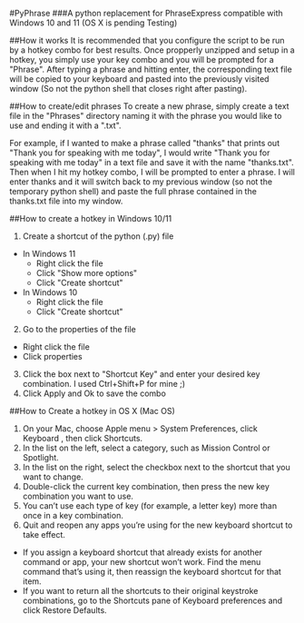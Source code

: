 #PyPhrase
###A python replacement for PhraseExpress compatible with Windows 10 and 11 (OS X is pending Testing)


##How it works
It is recommended that you configure the script to be run by a hotkey combo for best results. Once propperly unzipped and setup in a hotkey, you simply use your key combo and you will be prompted for a "Phrase". After typing a phrase and hitting enter, the corresponding text file will be copied to your keyboard and pasted into the previously visited window (So not the python shell that closes right after pasting).

##How to create/edit phrases
To create a new phrase, simply create a text file in the "Phrases" directory naming it with the phrase you would like to use and ending it with a ".txt". 

For example, if I wanted to make a phrase called "thanks" that prints out "Thank you for speaking with me today", I would write "Thank you for speaking with me today" in a text file and save it with the name "thanks.txt". Then when I hit my hotkey combo, I will be prompted to enter a phrase. I will enter thanks and it will switch back to my previous window (so not the temporary python shell) and paste the full phrase contained in the thanks.txt file into my window.


##How to create a hotkey in Windows 10/11
1. Create a shortcut of the python (.py) file
  - In Windows 11
    - Right click the file
    - Click "Show more options"
    - Click "Create shortcut"
  - In Windows 10
    - Right click the file
    - Click "Create shortcut"
2. Go to the properties of the file
  - Right click the file
  - Click properties
3. Click the box next to "Shortcut Key" and enter your desired key combination. I used Ctrl+Shift+P for mine ;)
4. Click Apply and Ok to save the combo

##How to Create a hotkey in OS X (Mac OS)

1. On your Mac, choose Apple menu  > System Preferences, click Keyboard , then click Shortcuts.
2. In the list on the left, select a category, such as Mission Control or Spotlight.
3. In the list on the right, select the checkbox next to the shortcut that you want to change.
4. Double-click the current key combination, then press the new key combination you want to use.
5. You can’t use each type of key (for example, a letter key) more than once in a key combination.
6. Quit and reopen any apps you’re using for the new keyboard shortcut to take effect.
  - If you assign a keyboard shortcut that already exists for another command or app, your new shortcut won’t work. Find the menu command that’s using it, then reassign the keyboard shortcut for that item.
  - If you want to return all the shortcuts to their original keystroke combinations, go to the Shortcuts pane of Keyboard preferences and click Restore Defaults.
